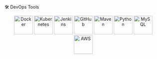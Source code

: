 🛠️ DevOps Tools

<p align="center">
  <img src="https://cdn.jsdelivr.net/gh/devicons/devicon/icons/docker/docker-original.svg" alt="Docker" width="60" height="60"/>
  <img src="https://cdn.jsdelivr.net/gh/devicons/devicon/icons/kubernetes/kubernetes-plain.svg" alt="Kubernetes" width="60" height="60"/>
  <img src="https://cdn.jsdelivr.net/gh/devicons/devicon/icons/jenkins/jenkins-original.svg" alt="Jenkins" width="60" height="60"/>
  <img src="https://cdn.jsdelivr.net/gh/devicons/devicon/icons/github/github-original.svg" alt="GitHub" width="60" height="60"/>
  <img src="https://cdn.jsdelivr.net/gh/devicons/devicon/icons/apachemaven/apachemaven-original.svg" alt="Maven" width="60" height="60"/>
  <img src="https://cdn.jsdelivr.net/gh/devicons/devicon/icons/python/python-original.svg" alt="Python" width="60" height="60"/>
  <img src="https://cdn.jsdelivr.net/gh/devicons/devicon/icons/mysql/mysql-original.svg" alt="MySQL" width="60" height="60"/>
  <img src="https://cdn.jsdelivr.net/gh/devicons/devicon/icons/amazonwebservices/amazonwebservices-original.svg" alt="AWS" width="60" height="60"/>
</p>
